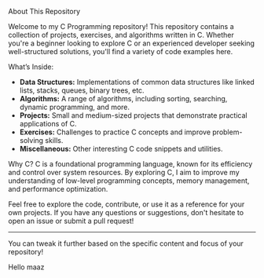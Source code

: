 About This Repository

Welcome to my C Programming repository! This repository contains a collection of projects, exercises, and algorithms written in C. Whether you're a beginner looking to explore C or an experienced developer seeking well-structured solutions, you'll find a variety of code examples here.

What’s Inside:
- **Data Structures:** Implementations of common data structures like linked lists, stacks, queues, binary trees, etc.
- **Algorithms:** A range of algorithms, including sorting, searching, dynamic programming, and more.
- **Projects:** Small and medium-sized projects that demonstrate practical applications of C.
- **Exercises:** Challenges to practice C concepts and improve problem-solving skills.
- **Miscellaneous:** Other interesting C code snippets and utilities.

Why C?
C is a foundational programming language, known for its efficiency and control over system resources. By exploring C, I aim to improve my understanding of low-level programming concepts, memory management, and performance optimization.

Feel free to explore the code, contribute, or use it as a reference for your own projects. If you have any questions or suggestions, don't hesitate to open an issue or submit a pull request!

---

You can tweak it further based on the specific content and focus of your repository!

Hello maaz
